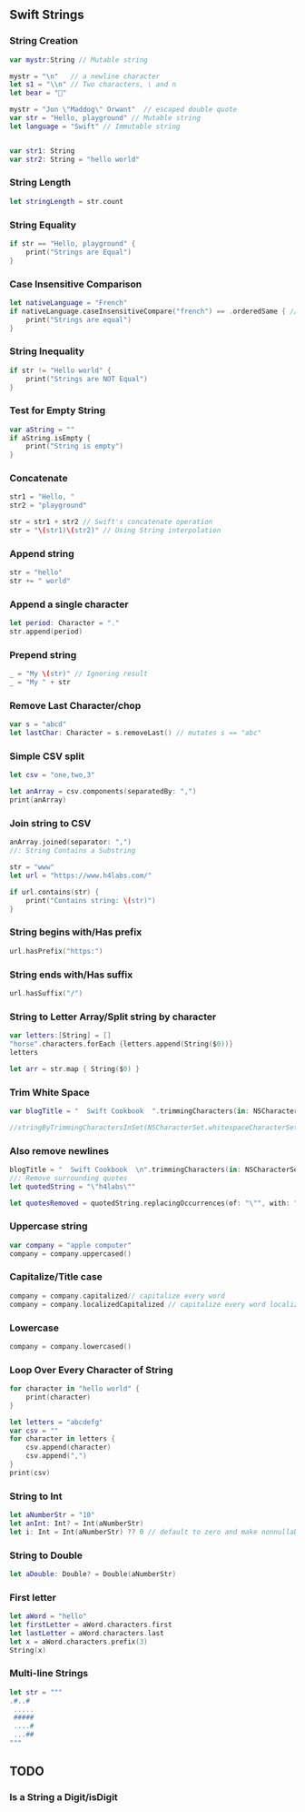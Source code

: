 
## Swift Strings

###  String Creation

```swift
var mystr:String // Mutable string

mystr = "\n"   // a newline character
let s1 = "\\n" // Two characters, \ and n
let bear = "🐻"

mystr = "Jon \"Maddog\" Orwant"  // escaped double quote
var str = "Hello, playground" // Mutable string
let language = "Swift" // Immutable string


var str1: String
var str2: String = "hello world"
```

### String Length

```swift
let stringLength = str.count
```

###  String Equality

```swift
if str == "Hello, playground" {
    print("Strings are Equal")
}
```

###  Case Insensitive Comparison

```swift
let nativeLanguage = "French"
if nativeLanguage.caseInsensitiveCompare("french") == .orderedSame { // NSComparisonResult.OrderedSame
    print("Strings are equal")
}
```

### String Inequality

```swift
if str != "Hello world" {
    print("Strings are NOT Equal")
}
```


### Test for Empty String
```swift
var aString = ""
if aString.isEmpty {
    print("String is empty")
}
```


### Concatenate

```swift
str1 = "Hello, "
str2 = "playground"

str = str1 + str2 // Swift's concatenate operation
str = "\(str1)\(str2)" // Using String interpolation
```

### Append string

```swift
str = "hello"
str += " world"
```

###  Append a single character

```swift
let period: Character = "."
str.append(period)
```


### Prepend string

```swift
_ = "My \(str)" // Ignoring result
_ = "My " + str
```

### Remove Last Character/chop

```swift
var s = "abcd"
let lastChar: Character = s.removeLast() // mutates s == "abc"
```

###  Simple CSV split

```swift
let csv = "one,two,3"

let anArray = csv.components(separatedBy: ",")
print(anArray)
```

### Join string to CSV

```swift
anArray.joined(separator: ",")
//: String Contains a Substring

str = "www"
let url = "https://www.h4labs.com/"

if url.contains(str) {
    print("Contains string: \(str)")
}
```


### String begins with/Has prefix

```swift
url.hasPrefix("https:")
```

### String ends with/Has suffix

```swift
url.hasSuffix("/")
```


### String to Letter Array/Split string by character

```swift
var letters:[String] = []
"horse".characters.forEach {letters.append(String($0))}
letters
```

```swift
let arr = str.map { String($0) }
```

###  Trim White Space

```swift
var blogTitle = "  Swift Cookbook  ".trimmingCharacters(in: NSCharacterSet.whitespaces)

//stringByTrimmingCharactersInSet(NSCharacterSet.whitespaceCharacterSet())
```


###  Also remove newlines

```swift
blogTitle = "  Swift Cookbook  \n".trimmingCharacters(in: NSCharacterSet.whitespacesAndNewlines)
//: Remove surrounding quotes
let quotedString = "\"h4labs\""

let quotesRemoved = quotedString.replacingOccurrences(of: "\"", with: "")
```


###  Uppercase string

```swift
var company = "apple computer"
company = company.uppercased()
```

###  Capitalize/Title case

```swift
company = company.capitalized// capitalize every word
company = company.localizedCapitalized // capitalize every word localized
```

###  Lowercase

```swift
company = company.lowercased()
```

###  Loop Over Every Character of String

```swift
for character in "hello world" {
    print(character)
}
```

```swift
let letters = "abcdefg"
var csv = ""
for character in letters {
    csv.append(character)
    csv.append(",")
}
print(csv)
```

### String to Int

```swift
let aNumberStr = "10"
let anInt: Int? = Int(aNumberStr)
let i: Int = Int(aNumberStr) ?? 0 // default to zero and make nonnullable
```

### String to Double

```swift
let aDouble: Double? = Double(aNumberStr)
```

### First letter

```swift
let aWord = "hello"
let firstLetter = aWord.characters.first
let lastLetter = aWord.characters.last
let x = aWord.characters.prefix(3)
String(x)
```

### Multi-line Strings

```swift
let str = """
.#..#
 .....
 #####
 ....#
 ...##
"""
```


## TODO

### Is a String a Digit/isDigit

```swift

```
